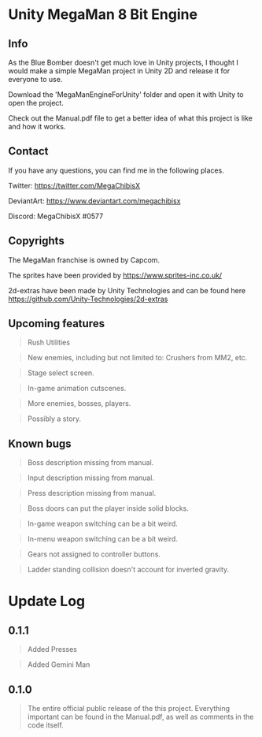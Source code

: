 # Unity MegaMan 8 Bit Engine


## Info
As the Blue Bomber doesn't get much love in Unity projects, I thought I would make a simple MegaMan project in Unity 2D and release it for everyone to use.

Download the 'MegaManEngineForUnity' folder and open it with Unity to open the project.

Check out the Manual.pdf file to get a better idea of what this project is like and how it works.


## Contact
If you have any questions, you can find me in the following places.

Twitter: https://twitter.com/MegaChibisX

DeviantArt: https://www.deviantart.com/megachibisx

Discord: MegaChibisX #0577


## Copyrights
The MegaMan franchise is owned by Capcom.

The sprites have been provided by https://www.sprites-inc.co.uk/

2d-extras have been made by Unity Technologies and can be found here https://github.com/Unity-Technologies/2d-extras



## Upcoming features

> Rush Utilities

> New enemies, including but not limited to: Crushers from MM2, etc.

> Stage select screen.

> In-game animation cutscenes.

> More enemies, bosses, players.

> Possibly a story.



## Known bugs

> Boss description missing from manual.

> Input description missing from manual.

> Press description missing from manual.

> Boss doors can put the player inside solid blocks.

> In-game weapon switching can be a bit weird.

> In-menu weapon switching can be a bit weird.

> Gears not assigned to controller buttons.

> Ladder standing collision doesn't account for inverted gravity.



# Update Log


## 0.1.1
> Added Presses

> Added Gemini Man

## 0.1.0
> The entire official public release of the this project. Everything important can be found in the Manual.pdf, as well as comments in the code itself.